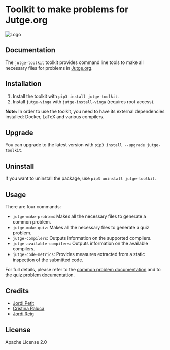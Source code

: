 # Toolkit to make problems for Jutge.org

![Logo](documentation/jutge-toolkit.png)


## Documentation

The `jutge-toolkit` toolkit provides command line tools to
make all necessary files for problems in
[Jutge.org](https://jutge.org/).


## Installation

1. Install the toolkit with `pip3 install jutge-toolkit`.
2. Install `jutge-vinga` with `jutge-install-vinga` (requires root access).

**Note:** In order to use the toolkit, you need to have its external dependencies
installed: Docker, LaTeX and various compilers.


## Upgrade

You can upgrade to the latest version with `pip3 install --upgrade jutge-toolkit`.


## Uninstall

If you want to uninstall the package, use `pip3 uninstall jutge-toolkit`.



## Usage

There are four commands:

- `jutge-make-problem`: Makes all the necessary files to generate a common problem.
- `jutge-make-quiz`: Makes all the necessary files to generate a quiz problem.
- `jutge-compilers`: Outputs information on the supported compilers.
- `jutge-available-compilers`: Outputs information on the available compilers.
- `jutge-code-metrics`:  Provides measures extracted from a static inspection of the submitted code.

For full details, please refer to the [common problem documentation](documentation/problems.md)
and to the [quiz problem documentation](documentation/quizzes.md).


## Credits

- [Jordi Petit](https://github.com/jordi-petit)
- [Cristina Raluca](https://github.com/ralucado)
- [Jordi Reig](https://github.com/jordireig)


## License

Apache License 2.0
